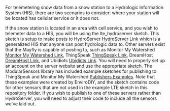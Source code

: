 For telemetering snow data from a snow station to a Hydrologic Information System (HIS), there are two scenarios to consider: where your station will be located has cellular service or it does not.

If the snow station is located in an area with cell service, and you wish to telemeter data to a HIS, you will be using the lte_hydroserver sketch. This sketch is setup to make posts to HydroServer [HydroServer Link](https://hydroserver.geoglows.org/browse) which is a generalized HIS that anyone can post hydrologic data to.
Other servers exist that the Mayfly is capable of posting to, such as Monitor My Watershed [Monitor My Watershed Link](https://monitormywatershed.org/), ThingSpeak [ThingSpeak Link](https://thingspeak.mathworks.com/), DreamHost [DreamHost Link](https://www.dreamhost.com/), and Ubidiots [Ubidiots Link](https://ubidots.com/).
You will need to properly set up an account on the server website and use the appropriate sketch. The ModularSensors library has included example sketches for publishing to ThingSpeak and Monitor My Watershed [Publishers Examples](../../arduino_libraries/EnviroDIY_ModularSensors/examples).
Note that these examples were created by EnviroDIY, and the sketch contains code for other sensors that are not used in the example LTE sketch in this repository folder. If you wish to publish to one of these servers rather than HydroServer, you will need to adjust their code to include all the sensors we've laid out.
